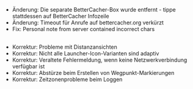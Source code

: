 ##
- Änderung: Die separate BetterCacher-Box wurde entfernt - tippe stattdessen auf BetterCacher Infozeile
- Änderung: Timeout für Anrufe auf bettercacher.org verkürzt
- Fix: Personal note from server contained incorrect chars

##
- Korrektur: Probleme mit Distanzansichten
- Korrektur: Nicht alle Launcher-Icon-Varianten sind adaptiv
- Korrektur: Veraltete Fehlermeldung, wenn keine Netzwerkverbindung verfügbar ist
- Korrektur: Abstürze beim Erstellen von Wegpunkt-Markierungen
- Korrektur: Zeitzonenprobleme beim Loggen
